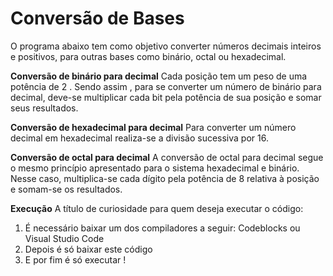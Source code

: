 # Conversão de Bases 

O programa abaixo tem como objetivo converter números decimais inteiros e positivos, para outras bases como binário, octal ou hexadecimal.

**Conversão de binário para decimal**
Cada posição tem um peso de uma potência de 2 . Sendo assim , para se converter um número de binário para decimal, deve-se multiplicar cada bit pela potência de sua posição e somar seus resultados.

**Conversão de hexadecimal para decimal**
Para converter um número decimal em hexadecimal realiza-se a divisão sucessiva por 16.

**Conversão de octal para decimal**
A conversão de octal para decimal segue o mesmo princípio apresentado para o sistema hexadecimal e binário. Nesse caso, multiplica-se cada dígito pela potência de 8 relativa à posição e somam-se os resultados.

**Execução** 
A título de curiosidade para quem deseja executar o código:

1. É necessário baixar um dos compiladores a seguir: Codeblocks ou Visual Studio Code
2. Depois é só baixar este código
3. E por fim é só executar !
